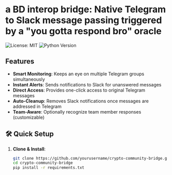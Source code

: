 # a BD interop bridge: Native Telegram to Slack message passing triggered by a "you gotta respond bro" oracle 

![License: MIT](https://img.shields.io/badge/License-MIT-yellow.svg)
![Python Version](https://img.shields.io/badge/python-3.7%2B-blue)


## Features

-  **Smart Monitoring**: Keeps an eye on multiple Telegram groups simultaneously
-  **Instant Alerts**: Sends notifications to Slack for unanswered messages
-  **Direct Access**: Provides one-click access to original Telegram messages
-  **Auto-Cleanup**: Removes Slack notifications once messages are addressed in Telegram
-  **Team-Aware**: Optionally recognize team member responses (customizable)

## 🛠️ Quick Setup

1. **Clone & Install**:
   ```bash
   git clone https://github.com/yourusername/crypto-community-bridge.git
   cd crypto-community-bridge
   pip install -r requirements.txt
